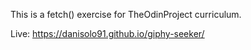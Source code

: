 This is a fetch() exercise for TheOdinProject curriculum.

Live: https://danisolo91.github.io/giphy-seeker/